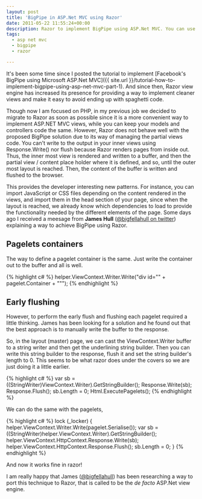 ```yaml
---
layout: post
title: 'BigPipe in ASP.Net MVC using Razor'
date: 2011-05-22 11:55:24+00:00
description: Razor to implement BigPipe using ASP.Net MVC. You can use the new view engine to early flush pagelets content and mimic this technique created by Facebook.
tags:
  - asp net mvc
  - bigpipe
  - razor

---
```


It's been some time since I posted the tutorial to implement [Facebook's BigPipe using Microsoft ASP.Net MVC]({{ site.url }}/tutorial-how-to-implement-bigpipe-using-asp-net-mvc-part-1). And since then, Razor view engine has increased its presence for providing a way to implement cleaner views and make it easy to avoid ending up with spaghetti code.

Though now I am focused on PHP, in my previous job we decided to migrate to Razor as soon as possible since it is a more convenient way to implement ASP.NET MVC views, while you can keep your models and controllers code the same. However, Razor does not behave well with the proposed BigPipe solution due to its way of managing the partial views code. You can't write to the output in your inner views using Response.Write() nor flush because Razor renders pages from inside out. Thus, the inner most view is rendered and written to a buffer, and then the partial view / content place holder where it is defined, and so, until the outer most layout is reached. Then, the content of the buffer is written and flushed to the browser.

This provides the developer interesting new patterns. For instance, you can import JavaScript or CSS files depending on the content rendered in the views, and import them in the head section of your page, since when the layout is reached, we already know which dependencies to load to provide the functionality needed by the different elements of the page. Some days ago I received a meesage from **James Hull** ([@bigfellahull on twitter](http://twitter.com/bigfellahull)) explaining a way to achieve BigPipe using Razor.

Pagelets containers
-------------------

The way to define a pagelet container is the same. Just write the container out to the buffer and all is well.

{% highlight c# %}
helper.ViewContext.Writer.Write("div id=\"" + pagelet.Container + "\"</div>");
{% endhighlight %}

Early flushing
-------------------
However, to perform the early flush and flushing each pagelet required a little thinking. James has been looking for a solution and he found out that the best approach is to manually write the buffer to the response.

So, in the layout (master) page, we can cast the ViewContext.Writer buffer to a string writer and then get the underlining string builder. Then you can write this string builder to the response, flush it and set the string builder's length to 0. This seems to be what razor does under the covers so we are just doing it a little earlier.

{% highlight c# %}
var sb = ((StringWriter)ViewContext.Writer).GetStringBuilder();
Response.Write(sb);
Response.Flush();
sb.Length = 0;
Html.ExecutePagelets();
{% endhighlight %}

We can do the same with the pagelets,

{% highlight c# %}
lock (_locker) {
  helper.ViewContext.Writer.Write(pagelet.Serialise());
  var sb = ((StringWriter)helper.ViewContext.Writer).GetStringBuilder();
  helper.ViewContext.HttpContext.Response.Write(sb);
  helper.ViewContext.HttpContext.Response.Flush();
  sb.Length = 0;
}
{% endhighlight %}

And now it works fine in razor!

I am really happy that James ([@bigfellahull](http://twitter.com/bigfellahull)) has been researching a way to port this technique to Razor, that is called to be the *de facto* ASP.Net view engine.
